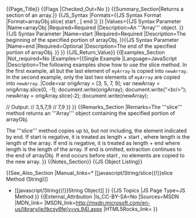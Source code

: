 {{Page_Title}}
{{Flags
|Checked_Out=No
}}
{{Summary_Section|Returns a section of an array.}}
{{JS_Syntax
|Formats={{JS Syntax Format
|Format=arrayObj.slice( start , [ end ])
}}
|Values={{JS Syntax Parameter
|Name=arrayObj
|Required=Required
|Description=An '''Array''' object.
}}{{JS Syntax Parameter
|Name=start
|Required=Required
|Description=The beginning of the specified portion of arrayObj.
}}{{JS Syntax Parameter
|Name=end
|Required=Optional
|Description=The end of the specified portion of arrayObj.
}}
}}
{{JS_Return_Value}}
{{Examples_Section
|Not_required=No
|Examples={{Single Example
|Language=JavaScript
|Description=The following examples show how to use the slice method. In the first example, all but the last element of <code>myArray</code> is copied into <code>newArray</code>. In the second example, only the last two elements of <code>myArray</code> are copied into <code>newArray</code>.
|Code=var origArray = [3, 5, 7, 9];
 var newArray = origArray.slice(0, -1);
 document.write(origArray);
 document.write("&lt;br/&gt;");
 newArray = origArray.slice(-2);
 document.write(newArray);
 
 // Output:
 // 3,5,7,9
 // 7,9
}}
}}
{{Remarks_Section
|Remarks=The '''slice''' method returns an '''Array''' object containing the specified portion of arrayObj.

The '''slice''' method copies up to, but not including, the element indicated by end. If start is negative, it is treated as length + start , where length is the length of the array. If end is negative, it is treated as length + end where length is the length of the array. If end is omitted, extraction continues to the end of arrayObj. If end occurs before start , no elements are copied to the new array.
}}
{{Notes_Section}}
{{JS Object Listing}}

{{See_Also_Section
|Manual_links=* [[javascript/String/slice{{!}}slice Method (String)]]
* [[javascript/String{{!}}String Object]]
}}
{{JS Topics
|JS Page Type=JS Method
}}
{{External_Attribution
|Is_CC-BY-SA=No
|Sources=MSDN
|MDN_link=
|MSDN_link=http://msdn.microsoft.com/en-us/library/ie/tkcsy6fe(v=vs.94).aspx
|HTML5Rocks_link=
}}